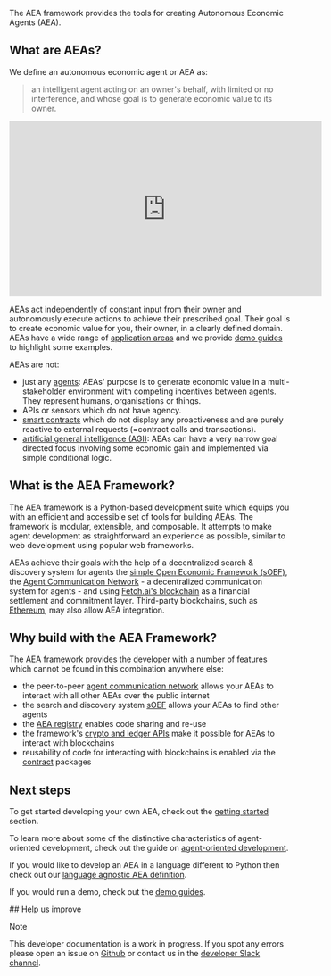 

The AEA framework provides the tools for creating Autonomous Economic Agents (AEA).

## What are AEAs?

We define an autonomous economic agent or AEA as:

> an intelligent agent acting on an owner's behalf, with limited or no interference, and whose goal is to generate economic value to its owner.

<!-- In short, "software that generates economic value for you". -->

<iframe width="560" height="315" src="https://www.youtube.com/embed/xpJA4IT5X88" frameborder="0" allow="accelerometer; autoplay; encrypted-media; gyroscope; picture-in-picture" allowfullscreen></iframe>

AEAs act independently of constant input from their owner and autonomously execute actions to achieve their prescribed goal. Their goal is to create economic value for you, their owner, in a clearly defined domain. AEAs have a wide range of <a href="app-areas">application areas</a> and we provide <a href="demos">demo guides</a> to highlight some examples.

<!-- Autonomous Economic Agents are digital entities that run complex dynamic decision-making algorithms for application owners and clients. -->

AEAs are not:

* just any <a href="https://en.wikipedia.org/wiki/Software_agent"  target="_blank">agents</a>: AEAs' purpose is to generate economic value in a multi-stakeholder environment with competing incentives between agents. They represent humans, organisations or things.
* APIs or sensors which do not have agency.
* <a href="https://en.wikipedia.org/wiki/Smart_contract" target="_blank">smart contracts</a> which do not display any proactiveness and are purely reactive to external requests (=contract calls and transactions). 
* <a href="https://en.wikipedia.org/wiki/Artificial_general_intelligence" target="_blank">artificial general intelligence (AGI)</a>: AEAs can have a very narrow goal directed focus involving some economic gain and implemented via simple conditional logic.


## What is the AEA Framework?

The AEA framework is a Python-based development suite which equips you with an efficient and accessible set of tools for building AEAs. The framework is modular, extensible, and composable. It attempts to make agent development as straightforward an experience as possible, similar to web development using popular web frameworks.

AEAs achieve their goals with the help of a decentralized search & discovery system for agents the <a href="oef-ledger">simple Open Economic Framework (sOEF)</a>, the <a href="acn">Agent Communication Network</a> - a decentralized communication system for agents - and using <a href="oef-ledger">Fetch.ai's blockchain</a> as a financial settlement and commitment layer. Third-party blockchains, such as <a href="https://ethereum.org/en/" target="_blank">Ethereum</a>, may also allow AEA integration.


## Why build with the AEA Framework?

The AEA framework provides the developer with a number of features which cannot be found in this combination anywhere else:

* the peer-to-peer <a href="acn">agent communication network</a> allows your AEAs to interact with all other AEAs over the public internet
* the search and discovery system <a href="simple-oef">sOEF</a> allows your AEAs to find other agents
* the <a href="https://aea-registry.fetch.ai/" target="_blank">AEA registry</a> enables code sharing and re-use
* the framework's <a href="ledger-integration">crypto and ledger APIs</a> make it possible for AEAs to interact with blockchains
* reusability of code for interacting with blockchains is enabled via the <a href="contract">contract</a> packages


## Next steps

To get started developing your own AEA, check out the <a href="quickstart">getting started</a> section.

To learn more about some of the distinctive characteristics of agent-oriented development, check out the guide on <a href="agent-oriented-development">agent-oriented development</a>.

If you would like to develop an AEA in a language different to Python then check out our <a href="language-agnostic-definition">language agnostic AEA definition</a>.

If you would run a demo, check out the <a href="demos">demo guides</a>.


## Help us improve

<div class="admonition note">
  <p class="admonition-title">Note</p>
  <p>This developer documentation is a work in progress. If you spot any errors please open an issue on <a href="https://github.com/fetchai/agents-aea" target="_blank">Github</a> or contact us in the <a href="https://fetch-ai.slack.com" target="_blank">developer Slack channel</a>.</p>
</div>

<br />
